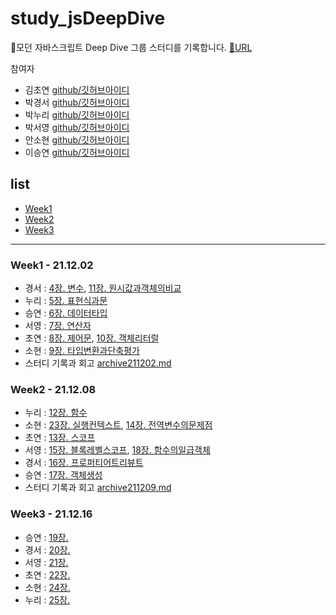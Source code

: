 # study_jsDeepDive

🦎모던 자바스크립트 Deep Dive 그룹 스터디를 기록합니다. [🔗URL](https://nurimeansworld.github.io/study_jsDeepDive/)

참여자

- 김초연 [github/깃허브아이디](깃허브주소)
- 박경서 [github/깃허브아이디](깃허브주소)
- 박누리 [github/깃허브아이디](깃허브주소)
- 박서영 [github/깃허브아이디](깃허브주소)
- 안소현 [github/깃허브아이디](깃허브주소)
- 이승연 [github/깃허브아이디](깃허브주소)

## list

- [Week1](#week1)
- [Week2](#week2)
- [Week3](#week3)

---

### <span id="week1">Week1 - 21.12.02</span>

- 경서 : [4장. 변수](), [11장. 원시값과객체의비교]()
- 누리 : [5장. 표현식과문](https://github.com/nurimeansworld/study_jsDeepDive/blob/main/Week1/005_표현식과문)
- 승연 : [6장. 데이터타입]()
- 서영 : [7장. 연산자]()
- 초연 : [8장. 제어문](), [10장. 객체리터럴]()
- 소현 : [9장. 타입변환과단축평가]()
- 스터디 기록과 회고 [archive211202.md](https://github.com/nurimeansworld/study_jsDeepDive/blob/main/Week1/archive211202.md)

### <span id="week2">Week2 - 21.12.08</span>

- 누리 : [12장. 함수](https://github.com/nurimeansworld/study_jsDeepDive/blob/main/Week2/012_함수.md)
- 소현 : [23장. 실행컨텍스트](), [14장. 전역변수의문제점]()
- 초연 : [13장. 스코프]()
- 서영 : [15장. 블록레벨스코프](), [18장. 함수의일급객체]()
- 경서 : [16장. 프로퍼티어트리뷰트]()
- 승연 : [17장. 객체생성]()
- 스터디 기록과 회고 [archive211209.md](https://github.com/nurimeansworld/study_jsDeepDive/blob/main/Week2/archive211209.md)

### <span id="week3">Week3 - 21.12.16</span>

- 승연 : [19장. ]()
- 경서 : [20장. ]()
- 서영 : [21장. ]()
- 초연 : [22장. ]()
- 소현 : [24장. ]()
- 누리 : [25장. ]()
